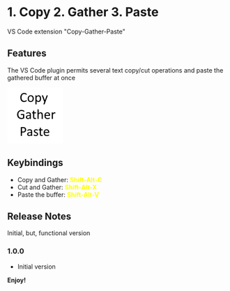 # 1. Copy 2. Gather 3. Paste 

VS Code extension "Copy-Gather-Paste"

## Features

The VS Code plugin permits several text copy/cut operations and paste the gathered buffer at once

![alt text](CopyGatherPaste.gif)

## Keybindings
- Copy and Gather: <span style="color:yellow">__Shift-Alt-C__</span>
- Cut and Gather: <span style="color:yellow">__Shift-Alt-X__</span>
- Paste the buffer: <span style="color:yellow">__Shift-Alt-V__</span>

## Release Notes

Initial, but, functional version

### 1.0.0
- Initial version

**Enjoy!** 
